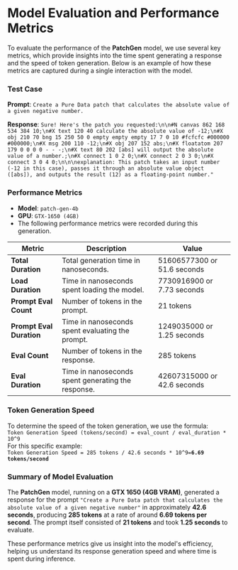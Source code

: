 # Model Evaluation and Performance Metrics

To evaluate the performance of the **PatchGen** model, we use several key metrics, which provide insights into the time spent generating a response and the speed of token generation. Below is an example of how these metrics are captured during a single interaction with the model.

### Test Case
**Prompt**: ```Create a Pure Data patch that calculates the absolute value of a given negative number.```

**Response**:
```Sure! Here's the patch you requested:\n\n#N canvas 862 168 534 384 10;\n#X text 120 40 calculate the absolute value of -12;\n#X obj 210 70 bng 15 250 50 0 empty empty empty 17 7 0 10 #fcfcfc #000000 #000000;\n#X msg 200 110 -12;\n#X obj 207 152 abs;\n#X floatatom 207 179 0 0 0 0 - - -;\n#X text 80 202 [abs] will output the absolute value of a number.;\n#X connect 1 0 2 0;\n#X connect 2 0 3 0;\n#X connect 3 0 4 0;\n\n\nexplanation: This patch takes an input number (-12 in this case), passes it through an absolute value object ([abs]), and outputs the result (12) as a floating-point number."```

### Performance Metrics

- **Model**: `patch-gen-4b`
- **GPU**: `GTX-1650 (4GB)`
- The following performance metrics were recorded during this generation.

| Metric                | Description                                                                                       | Value                    |
| --------------------- | ------------------------------------------------------------------------------------------------- | ------------------------ |
| **Total Duration**     | Total generation time in nanoseconds.                                                                           |51606577300 or 51.6 seconds|
| **Load Duration**      | Time in nanoseconds spent loading the model.                                                      |7730916900 or 7.73 seconds |
| **Prompt Eval Count**  | Number of tokens in the prompt.                                                                   | 21 tokens                 |
| **Prompt Eval Duration** | Time in nanoseconds spent evaluating the prompt.                                                 |1249035000 or 1.25 seconds|
| **Eval Count**         | Number of tokens in the response.                                                                 | 285 tokens                |
| **Eval Duration**      | Time in nanoseconds spent generating the response.                                                |42607315000 or 42.6 seconds|

### Token Generation Speed
To determine the speed of the token generation, we use the formula: <br/>
`Token Generation Speed (tokens/second) = eval_count / eval_duration * 10^9`<br/>
For this specific example:<br/>
`Token Generation Speed = 285 tokens / 42.6 seconds * 10^9=`**`6.69 tokens/second`**


### Summary of Model Evaluation

The **PatchGen** model, running on a **GTX 1650 (4GB VRAM)**, generated a response for the prompt `"Create a Pure Data patch that calculates the absolute value of a given negative number"` in approximately **42.6 seconds**, producing **285 tokens** at a rate of around **6.69 tokens per second**. The prompt itself consisted of **21 tokens** and took **1.25 seconds** to evaluate.

These performance metrics give us insight into the model's efficiency, helping us understand its response generation speed and where time is spent during inference.
